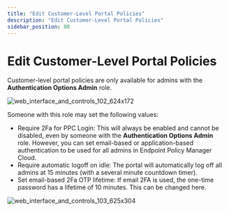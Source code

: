 ```yaml
---
title: "Edit Customer-Level Portal Policies"
description: "Edit Customer-Level Portal Policies"
sidebar_position: 80
---
```


# Edit Customer-Level Portal Policies

Customer-level portal policies are only available for admins with the **Authentication Options
Admin** role.

![web_interface_and_controls_102_624x172](/images/endpointpolicymanager/cloud/interface/companydetails/web_interface_and_controls_102_624x172.webp)

Someone with this role may set the following values:

- Require 2Fa for PPC Login: This will always be enabled and cannot be disabled, even by someone
  with the **Authentication Options Admin** role. However, you can set email-based or
  application-based authentication to be used for all admins in Endpoint Policy Manager Cloud.
- Require automatic logoff on idle: The portal will automatically log off all admins at 15 minutes
  (with a several minute countdown timer).
- Set email-based 2Fa OTP lifetime: If email 2FA is used, the one-time password has a lifetime of 10
  minutes. This can be changed here.

![web_interface_and_controls_103_625x304](/images/endpointpolicymanager/cloud/interface/companydetails/web_interface_and_controls_103_625x304.webp)
